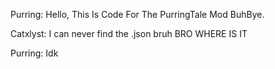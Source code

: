 Purring: Hello, This Is Code For The PurringTale Mod BuhBye.


Catxlyst: I can never find the .json bruh BRO WHERE IS IT

Purring: Idk
